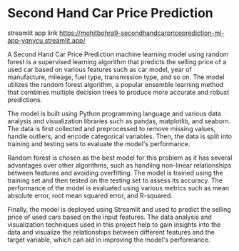 # Second Hand Car Price Prediction

streamlit app link https://mohitbohra9-secondhandcarpriceprediction-ml-app-yqnycu.streamlit.app/

A Second Hand Car Price Prediction machine learning model using random forest is a supervised learning algorithm that predicts the selling price of a used car based on various features such as car model, year of manufacture, mileage, fuel type, transmission type, and so on. The model utilizes the random forest algorithm, a popular ensemble learning method that combines multiple decision trees to produce more accurate and robust predictions.

The model is built using Python programming language and various data analysis and visualization libraries such as pandas, matplotlib, and seaborn. The data is first collected and preprocessed to remove missing values, handle outliers, and encode categorical variables. Then, the data is split into training and testing sets to evaluate the model's performance.

Random forest is chosen as the best model for this problem as it has several advantages over other algorithms, such as handling non-linear relationships between features and avoiding overfitting. The model is trained using the training set and then tested on the testing set to assess its accuracy. The performance of the model is evaluated using various metrics such as mean absolute error, root mean squared error, and R-squared.

Finally, the model is deployed using Streamlit and used to predict the selling price of used cars based on the input features. The data analysis and visualization techniques used in this project help to gain insights into the data and visualize the relationships between different features and the target variable, which can aid in improving the model's performance.
